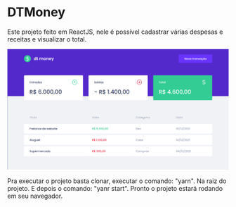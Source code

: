 # DTMoney

Este projeto feito em ReactJS, nele é possível cadastrar várias despesas e receitas e visualizar o total.

![Alt text](/src/assets/dtmoney.png?raw=true "DTMoney")

Pra executar o projeto basta clonar, executar o comando: "yarn". Na raiz do projeto. E depois o comando: "yanr start". Pronto o projeto estará rodando em seu navegador.

